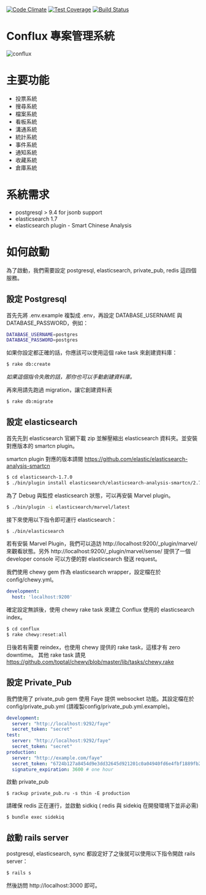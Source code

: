 [![Code Climate](https://codeclimate.com/github/NCU-BRATS/Conflux/badges/gpa.svg)](https://codeclimate.com/github/NCU-BRATS/Conflux)
[![Test Coverage](https://codeclimate.com/github/NCU-BRATS/Conflux/badges/coverage.svg)](https://codeclimate.com/github/NCU-BRATS/Conflux/coverage)
[![Build Status](https://travis-ci.org/NCU-BRATS/Conflux.svg?branch=travis-ci)](https://travis-ci.org/NCU-BRATS/Conflux)

# Conflux 專案管理系統

![conflux](http://i.imgur.com/frP1EyK.gif)

# 主要功能
- 投票系統
- 搜尋系統
- 檔案系統
- 看板系統
- 溝通系統
- 統計系統
- 事件系統
- 通知系統
- 收藏系統
- 倉庫系統

# 系統需求

* postgresql > 9.4 for jsonb support
* elasticsearch 1.7
* elasticsearch plugin - Smart Chinese Analysis

# 如何啟動

為了啟動，我們需要設定 postgresql, elasticsearch, private_pub, redis 這四個服務。

## 設定 Postgresql

首先先將 .env.example 複製成 .env，再設定 DATABASE_USERNAME 與 DATABASE_PASSWORD，例如：
```bash
DATABASE_USERNAME=postgres
DATABASE_PASSWORD=postgres
```

如果你設定都正確的話，你應該可以使用這個 rake task 來創建資料庫：
```bash
$ rake db:create
```
*如果這個指令失敗的話，那你也可以手動創建資料庫。*

再來用請先跑過 migration，讓它創建資料表
```bash
$ rake db:migrate
```

## 設定 elasticsearch

首先先到 elasticsearch 官網下載 zip 並解壓縮出 elasticsearch 資料夾。並安裝對應版本的 smartcn plugin。

smartcn plugin 對應的版本請閱 https://github.com/elastic/elasticsearch-analysis-smartcn

```bash
$ cd elasticsearch-1.7.0
$ ./bin/plugin install elasticsearch/elasticsearch-analysis-smartcn/2.7.0 # this version is only for elasticsearch 1.7 !
```

為了 Debug 與監控 elasticsearch 狀態，可以再安裝 Marvel plugin。
```bash
$ ./bin/plugin -i elasticsearch/marvel/latest
```

接下來使用以下指令即可運行 elasticsearch：
```bash
$ ./bin/elasticsearch
```

若有安裝 Marvel Plugin，我們可以造訪 http://localhost:9200/_plugin/marvel/ 來觀看狀態。另外 http://localhost:9200/_plugin/marvel/sense/ 提供了一個 developer console 可以方便的對 elasticsearch 發送 request。

我們使用 chewy gem 作為 elasticsearch wrapper，設定檔在於 config/chewy.yml。
```yml
development:
  host: 'localhost:9200'
```

確定設定無誤後，使用 chewy rake task 來建立 Conflux 使用的 elasticsearch index。
```bash
$ cd conflux
$ rake chewy:reset:all
```

日後若有需要 reindex，也使用 chewy 提供的 rake task，這樣才有 zero downtime。
其他 rake task 請見 https://github.com/toptal/chewy/blob/master/lib/tasks/chewy.rake

## 設定 Private_Pub

我們使用了 private_pub gem 使用 Faye 提供 websocket 功能。其設定檔在於 config/private_pub.yml (請複製config/private_pub.yml.example)。
```yml
development:
  server: "http://localhost:9292/faye"
  secret_token: "secret"
test:
  server: "http://localhost:9292/faye"
  secret_token: "secret"
production:
  server: "http://example.com/faye"
  secret_token: "6724b127a8454d9e3dd32645d921201c0a04940fd6e4fbf1889fb2c335429dbb"
  signature_expiration: 3600 # one hour

```

啟動 private_pub
```
$ rackup private_pub.ru -s thin -E production
```

請確保 redis 正在運行，並啟動 sidkiq ( redis 與 sidekiq 在開發環境下並非必需)
```
$ bundle exec sidekiq
```

## 啟動 rails server

postgresql, elasticsearch, sync 都設定好了之後就可以使用以下指令開啟 rails server：
```bash
$ rails s
```

然後訪問 http://localhost:3000 即可。
